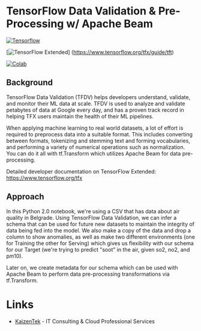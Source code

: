 # TensorFlow Data Validation & Pre-Processing w/ Apache Beam

[![Tensorflow](https://encrypted-tbn0.gstatic.com/images?q=tbn:ANd9GcT7b9ZDD7lMdkByT-f_RCAqSQYqnq_CpgD16IFrwfmUwWCmdt7H)](https://www.tensorflow.org/beta/guide/effective_tf2)

[![TensorFlow Extended](https://storage.googleapis.com/gweb-cloudblog-publish/images/tensorflow.max-2200x2200.png)]
(https://www.tensorflow.org/tfx/guide/tft)

[![Colab](https://camo.githubusercontent.com/52feade06f2fecbf006889a904d221e6a730c194/68747470733a2f2f636f6c61622e72657365617263682e676f6f676c652e636f6d2f6173736574732f636f6c61622d62616467652e737667)](https://colab.research.google.com/github/JohnAntonusMaximus/TensorFlow-Preprocessing-Apache-Beam/blob/master/Data_Validation_w_Tensorflow_Transform_%26_Pre_Processing_w_Apache_Beam_2_0.ipynb)

## Background

TensorFlow Data Validation (TFDV) helps developers understand, validate, and monitor their ML data at scale. TFDV is used to analyze and validate petabytes of data at Google every day, and has a proven track record in helping TFX users maintain the health of their ML pipelines.

When applying machine learning to real world datasets, a lot of effort is required to preprocess data into a suitable format. This includes converting between formats, tokenizing and stemming text and forming vocabularies, and performing a variety of numerical operations such as normalization. You can do it all with tf.Transform which utilizes Apache Beam for data pre-processing.

Detailed developer documentation on TensorFlow Extended:
https://www.tensorflow.org/tfx

						

## Approach

In this Python 2.0 notebook, we're using a CSV that has data about air quality in Belgrade. Using TensorFlow Data Validation, we can infer a schema that can be used for future new datasets to maintain the integrity of data being fed into the model. We also make a copy of the data and drop a column to show anomalies, as well as make two different environments (one for Training the other for Serving) which gives us flexibility with our schema for our Target (we're trying to predict "soot" in the air, given so2, no2, and pm10). 

Later on, we create metadata for our schema which can be used with Apache Beam to perform data pre-processing transformations via tf.Transform. 


# Links

* [KaizenTek](http://www.kaizentek.io) - IT Consulting & Cloud Professional Services 
